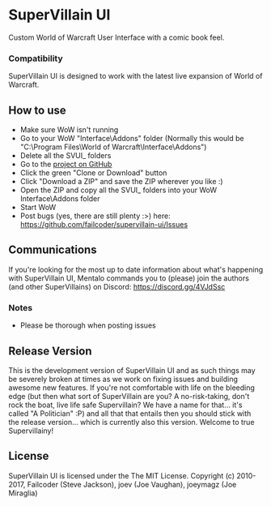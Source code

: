 # SuperVillain UI

Custom World of Warcraft User Interface with a comic book feel.

### Compatibility

SuperVillain UI is designed to work with the latest live expansion of World of Warcraft.

## How to use
* Make sure WoW isn't running
* Go to your WoW "Interface\Addons" folder (Normally this would be "C:\Program Files\World of Warcraft\Interface\Addons")
* Delete all the SVUI_ folders
* Go to the [project on GitHub](https://github.com/failcoder/supervillain-ui)
* Click the green "Clone or Download" button
* Click "Download a ZIP" and save the ZIP wherever you like :)
* Open the ZIP and copy all the SVUI_ folders into your WoW Interface\Addons folder
* Start WoW
* Post bugs (yes, there are still plenty :>) here: https://github.com/failcoder/supervillain-ui/Issues

## Communications
If you're looking for the most up to date information about what's happening with SuperVillain UI, Mentalo commands you to (please) join the authors (and other SuperVillains) on Discord: https://discord.gg/4VJdSsc

### Notes
* Please be thorough when posting issues

## Release Version

This is the development version of SuperVillain UI and as such things may be severely broken at times as we work on fixing issues and building awesome new features. If you're not comfortable with life on the bleeding edge (but then what sort of SuperVillain are you? A no-risk-taking, don't rock the boat, live life safe Supervillain? We have a name for that... it's called "A Politician" :P) and all that that entails then you should stick with the release version... which is currently also this version. Welcome to true Supervillainy!


## License

SuperVillain UI is licensed under the The MIT License.
Copyright (c) 2010-2017, Failcoder (Steve Jackson), joev (Joe Vaughan), joeymagz (Joe Miraglia)
